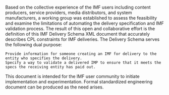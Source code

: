 Based on the collective experience of the IMF users including content producers, service providers, media distributors, and system manufacturers, a working group was established to assess the feasibility and examine the limitations of automating the delivery specification and IMF validation process. The result of this open and collaborative effort is the definition of this IMF Delivery Schema XML document that accurately describes CPL constraints for IMF deliveries. The Delivery Schema serves the following dual purpose:

    Provide information for someone creating an IMF for delivery to the entity who specifies the delivery.
    Specify a way to validate a delivered IMP to ensure that it meets the specs the receiving entity has paid out.

This document is intended for the IMF user community to initiate implementation and experimentation. Formal standardized engineering document can be produced as the need arises.
